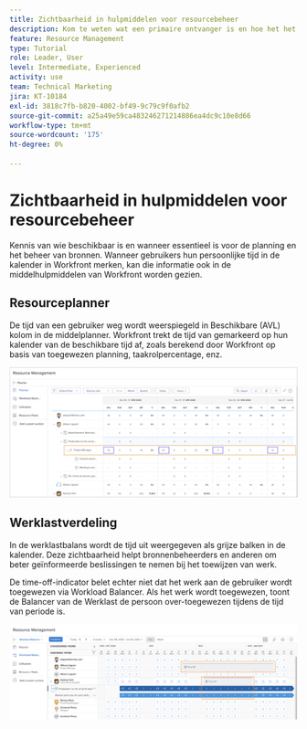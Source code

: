 ```yaml
---
title: Zichtbaarheid in hulpmiddelen voor resourcebeheer
description: Kom te weten wat een primaire ontvanger is en hoe het het beheer van uw middelen beïnvloedt.
feature: Resource Management
type: Tutorial
role: Leader, User
level: Intermediate, Experienced
activity: use
team: Technical Marketing
jira: KT-10184
exl-id: 3818c7fb-b820-4002-bf49-9c79c9f0afb2
source-git-commit: a25a49e59ca483246271214886ea4dc9c10e8d66
workflow-type: tm+mt
source-wordcount: '175'
ht-degree: 0%

---
```


# Zichtbaarheid in hulpmiddelen voor resourcebeheer

Kennis van wie beschikbaar is en wanneer essentieel is voor de planning en het beheer van bronnen. Wanneer gebruikers hun persoonlijke tijd in de kalender in Workfront merken, kan die informatie ook in de middelhulpmiddelen van Workfront worden gezien.

## Resourceplanner

De tijd van een gebruiker weg wordt weerspiegeld in Beschikbare (AVL) kolom in de middelplanner. Workfront trekt de tijd van gemarkeerd op hun kalender van de beschikbare tijd af, zoals berekend door Workfront op basis van toegewezen planning, taakrolpercentage, enz.

![&#x200B; Tijd weg in beschikbare kolom &#x200B;](assets/vis_01.png)

## Werklastverdeling

In de werklastbalans wordt de tijd uit weergegeven als grijze balken in de kalender. Deze zichtbaarheid helpt bronnenbeheerders en anderen om beter geïnformeerde beslissingen te nemen bij het toewijzen van werk.

De time-off-indicator belet echter niet dat het werk aan de gebruiker wordt toegewezen via Workload Balancer. Als het werk wordt toegewezen, toont de Balancer van de Werklast de persoon over-toegewezen tijdens de tijd van periode is.

![&#x200B; Tijd van grijze bar &#x200B;](assets/vis_02.png)
